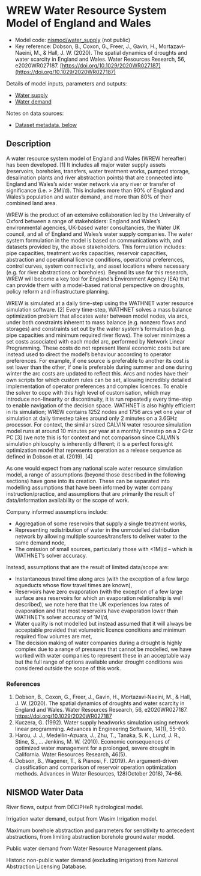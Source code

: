 # WREW Water Resource System Model of England and Wales

- Model code: [nismod/water_supply](https://github.com/nismod/water_supply) (not public)
- Key reference: Dobson, B., Coxon, G., Freer, J., Gavin, H., Mortazavi‐Naeini,
  M., & Hall, J. W. (2020). The spatial dynamics of droughts and water scarcity
  in England and Wales. Water Resources Research, 56, e2020WR027187.
  [https://doi.org/10.1029/2020WR027187](https://doi.org/10.1029/2020WR027187)

Details of model inputs, parameters and outputs:
- [Water supply](./water_supply_details.md)
- [Water demand](./water_demand_details.md)

Notes on data sources:
- [Dataset metadata, below](#nismod-water-data)

## Description

A water resource system model of England and Wales (WREW hereafter) has been
developed. [1] It includes all major water supply assets (reservoirs, boreholes,
transfers, water treatment works, pumped storage, desalination plants and river
abstraction points) that are connected into England and Wales’s wider water
network via any river or transfer of significance (i.e. > 2Ml/d). This includes
more than 90% of England and Wales’s population and water demand, and more than
80% of their combined land area.

WREW is the product of an extensive collaboration led by the University of Oxford
between a range of stakeholders: England and Wales’s environmental agencies,
UK-based water consultancies, the Water UK council, and all of England and
Wales’s water supply companies. The water system formulation in the model is
based on communications with, and datasets provided by, the above stakeholders.
This formulation includes: pipe capacities, treatment works capacities,
reservoir capacities, abstraction and operational licence conditions,
operational preferences, control curves, system connectivity, and asset
locations where necessary (e.g. for river abstractions or boreholes). Beyond its
use for this research, WREW will become a key tool for England’s Environment
Agency (EA) that can provide them with a model-based national perspective on
droughts, policy reform and infrastructure planning.

WREW is simulated at a daily time-step using the WATHNET water resource
simulation software. [2] Every time-step, WATHNET solves a mass balance
optimization problem that allocates water between model nodes, via arcs, under
both constraints inherent to mass balance (e.g. nonzero flows and storages) and
constraints set out by the water system’s formulation (e.g. pipe capacities and
minimum required river flows). The solver minimizes a set costs associated with
each model arc, performed by Network Linear Programming. These costs do not
represent literal economic costs but are instead used to direct the model’s
behaviour according to operator preferences. For example, if one source is
preferable to another its cost is set lower than the other, if one is preferable
during summer and one during winter the arc costs are updated to reflect this.
Arcs and nodes have their own scripts for which custom rules can be set,
allowing incredibly detailed implementation of operator preferences and complex
licences. To enable the solver to cope with this high level of customisation,
which may introduce non-linearity or discontinuity, it is run repeatedly every
time-step to enable navigation of the decision space. WATHNET is also highly
efficient in its simulation; WREW contains 1252 nodes and 1756 arcs yet one year
of simulation at daily timestep takes around only 2 minutes on a 3.6GHz
processor. For context, the similar sized CALVIN water resource simulation model
runs at around 10 minutes per year at a monthly timestep on a 2 GHz PC [3] (we
note this is for context and not comparison since CALVIN’s simulation philosophy
is inherently different; it is a perfect foresight optimization model that
represents operation as a release sequence as defined in Dobson et al. (2019).
[4]

As one would expect from any national scale water resource simulation model, a
range of assumptions (beyond those described in the following sections) have
gone into its creation. These can be separated into modelling assumptions that
have been informed by water company instruction/practice, and assumptions that
are primarily the result of data/information availability or the scope of work.

Company informed assumptions include:

- Aggregation of some reservoirs that supply a single treatment works,
- Representing redistribution of water in the unmodelled distribution network by
  allowing multiple sources/transfers to deliver water to the same demand node,
- The omission of small sources, particularly those with <1Ml/d – which is
  WATHNET’s solver accuracy.

Instead, assumptions that are the result of limited data/scope are:

- Instantaneous travel time along arcs (with the exception of a few large
  aqueducts whose flow travel times are known),
- Reservoirs have zero evaporation (with the exception of a few large surface
  area reservoirs for which an evaporation relationship is well described), we
  note here that the UK experiences low rates of evaporation and that most
  reservoirs have evaporation lower than WATHNET’s solver accuracy of 1Ml/d,
- Water quality is not modelled but instead assumed that it will always be
  acceptable provided that volumetric licence conditions and minimum required
  flow volumes are met,
- The decision making of water companies during a drought is highly complex due
  to a range of pressures that cannot be modelled, we have worked with water
  companies to represent these in an acceptable way but the full range of
  options available under drought conditions was considered outside the scope of
  this work.

### References

1. Dobson, B., Coxon, G., Freer, J., Gavin, H., Mortazavi‐Naeini, M., & Hall, J.
   W. (2020). The spatial dynamics of droughts and water scarcity in England and
   Wales. Water Resources Research, 56, e2020WR027187.
   https://doi.org/10.1029/2020WR027187
2. Kuczera, G. (1992). Water supply headworks simulation using network linear
   programming. Advances in Engineering Software, 14(1), 55–60.
3. Harou, J. J., Medellín-Azuara, J., Zhu, T., Tanaka, S. K., Lund, J. R.,
   Stine, S., ... Jenkins, M. W. (2010). Economic consequences of optimized
   water management for a prolonged, severe drought in California. Water
   Resources Research, 46(5).
4. Dobson, B., Wagener, T., & Pianosi, F. (2019). An argument-driven
   classification and comparison of reservoir operation optimization methods.
   Advances in Water Resources, 128(October 2018), 74–86.

## NISMOD Water Data

River flows, output from DECIPHeR hydrological model.

Irrigation water demand, output from Wasim Irrigation model.

Maximum borehole abstraction and parameters for sensitivity to antecedent
abstractions, from limiting abstraction borehole groundwater model.

Public water demand from Water Resource Management plans.

Historic non-public water demand (excluding irrigation) from National
Abstraction Licensing Database.
